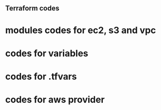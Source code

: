 ## Terraform codes
# modules codes for ec2, s3 and vpc
# codes for variables
# codes for .tfvars
# codes for aws provider



